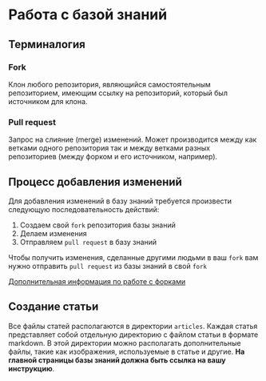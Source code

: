 Работа с базой знаний
=====================

## Терминалогия

### Fork
Клон любого репозитория, являющийся самостоятельным репозиторием, имеющим ссылку на репозиторий, который был
источником для клона.

### Pull request
Запрос на слияние (merge) изменений. Может производится между как ветками одного репозитория так и между ветками
разных репозиториев (между форком и его источником, например).

## Процесс добавления изменений

Для добавления изменений в базу знаний требуется произвести следующую последовательность действий:

1. Создаем свой `fork` репозитория базы знаний
2. Делаем изменения
3. Отправляем `pull request` в базу знаний

Чтобы получить изменения, сделанные другими людьми в ваш `fork` вам нужно отправить `pull request` 
из базы знаний в свой `fork`

[Дополнительная информация по работе с форками](https://help.github.com/articles/fork-a-repo/)

## Создание статьи

Все файлы статей располагаются в директории `articles`. Каждая статья представляет собой отдельную 
директорию с файлом статьи в формате markdown. В этой директории можно располагать дополнительные файлы, такие
как изображения, используемые в статье и другие. __На главной страницы базы знаний должна быть ссылка на вашу инструкцию__.
